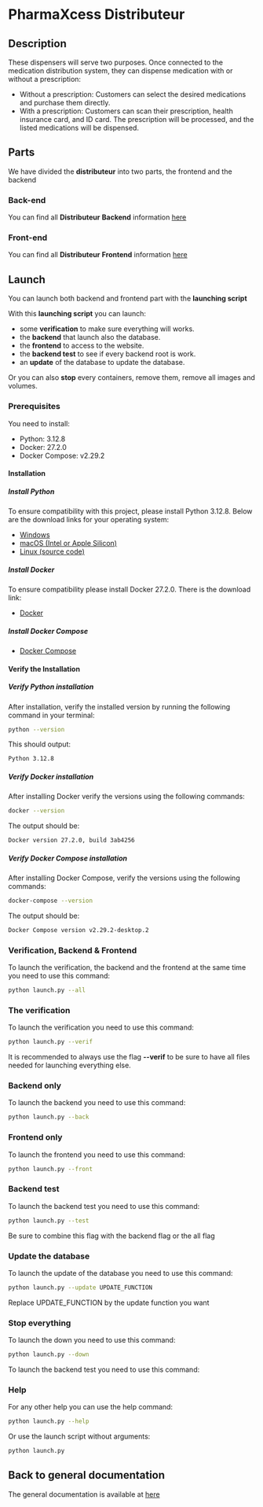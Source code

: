 
# PharmaXcess Distributeur

## Description

These dispensers will serve two purposes. Once connected to the medication distribution system, they can dispense medication with or without a prescription:

- Without a prescription: Customers can select the desired medications and purchase them directly.
- With a prescription: Customers can scan their prescription, health insurance card, and ID card. The prescription will be processed, and the listed medications will be dispensed.

## Parts

We have divided the **distributeur** into two parts, the frontend and the backend

### Back-end

You can find all **Distributeur** **Backend** information [here](backend/README.md)

### Front-end

You can find all **Distributeur** **Frontend** information [here](frontend/README.md)

## Launch

You can launch both backend and frontend part with the **launching script**

With this **launching script** you can launch:

- some **verification** to make sure everything will works.
- the **backend** that launch also the database.
- the **frontend** to access to the website.
- the **backend test** to see if every backend root is work.
- an **update** of the database to update the database.

Or you can also **stop** every containers, remove them, remove all images and volumes.

### Prerequisites

You need to install:

- Python: 3.12.8
- Docker: 27.2.0
- Docker Compose: v2.29.2

#### Installation

##### Install Python

To ensure compatibility with this project, please install Python 3.12.8. Below are the download links for your operating system:

- [Windows](https://www.python.org/ftp/python/3.12.8/python-3.12.8-amd64.exe)
- [macOS (Intel or Apple Silicon)](https://www.python.org/ftp/python/3.12.8/python-3.12.8-macosx10.9.pkg)
- [Linux (source code)](https://www.python.org/ftp/python/3.12.8/Python-3.12.8.tgz)

##### Install Docker

To ensure compatibility please install Docker 27.2.0. There is the download link:

- [Docker](https://www.docker.com/products/docker-desktop)

##### Install Docker Compose

- [Docker Compose](https://docs.docker.com/compose/install/)

#### Verify the Installation

##### Verify Python installation

After installation, verify the installed version by running the following command in your terminal:

```bash
python --version
```

This should output:

```bash
Python 3.12.8
```

##### Verify Docker installation

After installing Docker verify the versions using the following commands:

```bash
docker --version
```

The output should be:

```bash
Docker version 27.2.0, build 3ab4256
```

##### Verify Docker Compose installation

After installing Docker Compose, verify the versions using the following commands:

```bash
docker-compose --version
```

The output should be:

```bash
Docker Compose version v2.29.2-desktop.2
```

### Verification, Backend & Frontend

To launch the verification, the backend and the frontend at the same time you need to use this command:

```bash
python launch.py --all
```

### The verification

To launch the verification you need to use this command:

```bash
python launch.py --verif
```

It is recommended to always use the flag **--verif** to be sure to have all files needed for launching everything else.

### Backend only

To launch the backend you need to use this command:

```bash
python launch.py --back
```

### Frontend only

To launch the frontend you need to use this command:

```bash
python launch.py --front
```

### Backend test

To launch the backend test you need to use this command:

```bash
python launch.py --test
```

Be sure to combine this flag with the backend flag or the all flag

### Update the database

To launch the update of the database you need to use this command:

```bash
python launch.py --update UPDATE_FUNCTION
```

Replace UPDATE_FUNCTION by the update function you want

### Stop everything

To launch the down you need to use this command:

```bash
python launch.py --down
```

To launch the backend test you need to use this command:

### Help

For any other help you can use the help command:

```bash
python launch.py --help
```

Or use the launch script without arguments:

```bash
python launch.py
```

## Back to general documentation

The general documentation is available at [here](../Readme.md)
